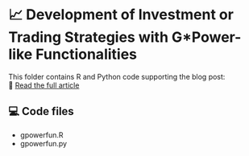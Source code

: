# 📈 Development of Investment or Trading Strategies with G*Power-like Functionalities

This folder contains R and Python code supporting the blog post:  
🔗 [Read the full article](https://www.drkrzysztofozimek.com/gpower-sample-size-trading-strategy-validation/)

## 💻 Code files
- gpowerfun.R
- gpowerfun.py

